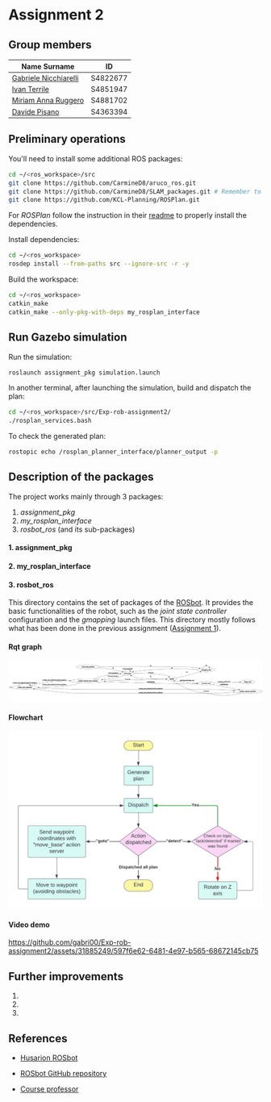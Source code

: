 # Assignment 2

## Group members

| Name Surname          | ID       |
| --------------------- | -------- |
| [Gabriele Nicchiarelli](https://github.com/gabri00) | S4822677 |
| [Ivan Terrile](https://github.com/Ivanterry00)         | S4851947 |
| [Miriam Anna Ruggero](https://github.com/Miryru)   | S4881702 |
| [Davide Pisano](https://github.com/DavidePisano)        | S4363394 |

## Preliminary operations

You'll need to install some additional ROS packages:

```bash
cd ~/<ros_workspace>/src
git clone https://github.com/CarmineD8/aruco_ros.git
git clone https://github.com/CarmineD8/SLAM_packages.git # Remember to switch to noetic branch
git clone https://github.com/KCL-Planning/ROSPlan.git
```

For *ROSPlan* follow the instruction in their [readme](https://github.com/KCL-Planning/ROSPlan/blob/master/README.md) to properly install the dependencies.

Install dependencies:

```bash
cd ~/<ros_workspace>
rosdep install --from-paths src --ignore-src -r -y
```

Build the workspace:

```bash
cd ~/<ros_workspace>
catkin_make
catkin_make --only-pkg-with-deps my_rosplan_interface
```

## Run Gazebo simulation

Run the simulation:

```bash
roslaunch assignment_pkg simulation.launch
```

In another terminal, after launching the simulation, build and dispatch the plan:
```bash
cd ~/<ros_workspace>/src/Exp-rob-assignment2/
./rosplan_services.bash
```

To check the generated plan:
```bash
rostopic echo /rosplan_planner_interface/planner_output -p
```

## Description of the packages

The project works mainly through 3 packages:
1. *assignment_pkg*
2. *my_rosplan_interface*
3. *rosbot_ros* (and its sub-packages)

#### 1. assignment_pkg

#### 2. my_rosplan_interface

#### 3. rosbot_ros

This directory contains the set of packages of the [ROSbot](https://husarion.com/manuals/rosbot/).
It provides the basic functionalities of the robot, such as the *joint state controller* configuration and the *gmapping* launch files.
This directory mostly follows what has been done in the previous assignment ([Assignment 1](https://github.com/gabri00/Exp-rob-assignment1)).

#### Rqt graph

![Gazebo rqt](media/rqt_graph.png)

#### Flowchart

![Flowchart](media/flowchart.png)

#### Video demo

https://github.com/gabri00/Exp-rob-assignment2/assets/31885249/597f6e62-6481-4e97-b565-68672145cb75

## Further improvements

1. 
2. 
3. 

## References

- [Husarion ROSbot](https://husarion.com/manuals/rosbot/)

- [ROSbot GitHub repository](https://github.com/husarion/rosbot_ros/)

- [Course professor](https://github.com/CarmineD8/)

